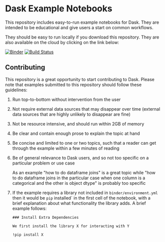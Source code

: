 Dask Example Notebooks
======================

This repository includes easy-to-run example notebooks for Dask.
They are intended to be educational and give users a start on common workflows.

They should be easy to run locally if you download this repository.
They are also available on the cloud by clicking on the link below:

[![Binder](https://mybinder.org/badge.svg)](https://mybinder.org/v2/gh/dask/dask-examples/master)
[![Build Status](https://travis-ci.org/dask/dask-examples.svg?branch=master)](https://travis-ci.org/dask/dask-examples)


Contributing
------------

This repository is a great opportunity to start contributing to Dask.
Please note that examples submitted to this repository should follow these
guidelines:

1.  Run top-to-bottom without intervention from the user
2.  Not require external data sources that may disappear over time
    (external data sources that are highly unlikely to disappear are fine)
3.  Not be resource intensive, and should run within 2GB of memory
4.  Be clear and contain enough prose to explain the topic at hand
5.  Be concise and limited to one or two topics, such that a reader can
    get through the example within a few minutes of reading
6.  Be of general relevance to Dask users, and so not too specific on a
    particular problem or use case

    As an example "how to do dataframe joins" is a great topic while "how to
    do dataframe joins in the particular case when one column is a categorical
    and the other is object dtype" is probably too specific
7.  If the example requires a library not included in `binder/environment.yml`
    then it would be `pip` installed` in the first cell of the notebook, with a
    brief explanation about what functionality the library adds.  A brief
    example follows:

    ```
    ### Install Extra Dependencies

    We first install the library X for interacting with Y
    ```

    ```
    !pip install X
    ```
